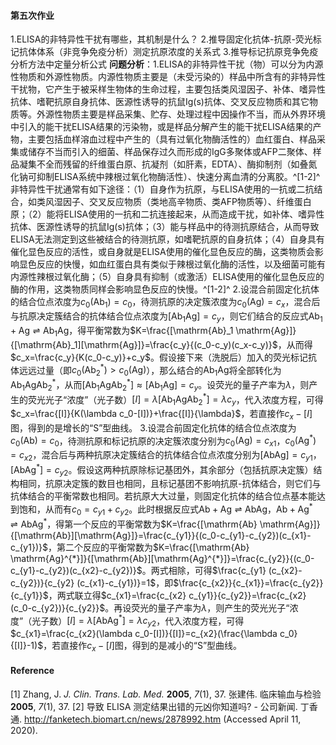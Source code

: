 #### 第五次作业 ####
1.ELISA的非特异性干扰有哪些，其机制是什么？
2.推导固定化抗体-抗原-荧光标记抗体体系（非竞争免疫分析）测定抗原浓度的关系式
3.推导标记抗原竞争免疫分析方法中定量分析公式
**问题分析**：1.ELISA的非特异性干扰（物）可以分为内源性物质和外源性物质。内源性物质主要是（未受污染的）样品中所含有的非特异性干扰物，它产生于被采样生物体的生命过程，主要包括类风湿因子、补体、嗜异性抗体、嗜靶抗原自身抗体、医源性诱导的抗鼠Ig(s)抗体、交叉反应物质和其它物质等。外源性物质主要是样品采集、贮存、处理过程中因操作不当，而从外界环境中引入的能干扰ELISA结果的污染物，或是样品分解产生的能干扰ELISA结果的产物，主要包括血样溶血过程中产生的（具有过氧化物酶活性的）血红蛋白、样品采集或储存不当而引入的细菌、样品保存过久而形成的IgG多聚体或AFP二聚体、样品凝集不全而残留的纤维蛋白原、抗凝剂（如肝素，EDTA）、酶抑制剂（如叠氮化钠可抑制ELISA系统中辣根过氧化物酶活性）、快速分离血清的分离胶。^[1-2]^
非特异性干扰通常有如下途径：（1）自身作为抗原，与ELISA使用的一抗或二抗结合，如类风湿因子、交叉反应物质（类地高辛物质、类AFP物质等）、纤维蛋白原；（2）能将ELISA使用的一抗和二抗连接起来，从而造成干扰，如补体、嗜异性抗体、医源性诱导的抗鼠Ig(s)抗体；（3）能与样品中的待测抗原结合，从而导致ELISA无法测定到这些被结合的待测抗原，如嗜靶抗原的自身抗体；（4）自身具有催化显色反应的活性，或自身就是ELISA使用的催化显色反应的酶，这类物质会影响显色反应的快慢，如血红蛋白具有类似于辣根过氧化酶的活性，以及细菌可能有内源性辣根过氧化酶；（5）自身具有抑制（或激活）ELISA使用的催化显色反应的酶的作用，这类物质同样会影响显色反应的快慢。^[1-2]^
2.设混合前固定化抗体的结合位点浓度为$c_0(\mathrm{Ab}_1)=c_0$，待测抗原的决定簇浓度为$c_0(\mathrm{Ag})=c_x$，混合后与抗原决定簇结合的抗体结合位点浓度为$[\mathrm{Ab}_1 \mathrm{Ag}]=c_y$，则它们结合的反应式$\mathrm{Ab}_1+\mathrm{Ag} \rightleftharpoons \mathrm{Ab}_1 \mathrm{Ag}$，得平衡常数为$K=\frac{[\mathrm{Ab}_1 \mathrm{Ag}]}{[\mathrm{Ab}_1][\mathrm{Ag}]}=\frac{c_y}{(c_0-c_y)(c_x-c_y)}$，从而得$c_x=\frac{c_y}{K(c_0-c_y)}+c_y$。假设接下来（洗脱后）加入的荧光标记抗体远远过量（即$c_0(\mathrm{Ab}_2^{*})>c_0(\mathrm{Ag})$），那么结合的$\mathrm{Ab}_1 \mathrm{Ag}$将全部转化为$\mathrm{Ab}_1 \mathrm{Ag} \mathrm{Ab}_2^{*}$，从而$[\mathrm{Ab}_1 \mathrm{Ag} \mathrm{Ab}_2^{*}] \approx [\mathrm{Ab}_1 \mathrm{Ag}]=c_y$。设荧光的量子产率为$\lambda$，则产生的荧光光子“浓度”（光子数）$[I]=\lambda [\mathrm{Ab}_1 \mathrm{Ag} \mathrm{Ab}_2^{*}]=\lambda c_y$，代入浓度方程，可得$c_x=\frac{[I]}{K(\lambda c_0-[I])}+\frac{[I]}{\lambda}$，若直接作$c_x-[I]$图，得到的是增长的“S”型曲线。
3.设混合前固定化抗体的结合位点浓度为$c_0(\mathrm{Ab})=c_0$，待测抗原和标记抗原的决定簇浓度分别为$c_0(\mathrm{Ag})=c_{x1}$，$c_0(\mathrm{Ag}^{*})=c_{x2}$，混合后与两种抗原决定簇结合的抗体结合位点浓度分别为$[\mathrm{Ab} \mathrm{Ag}]=c_{y1}$，$[\mathrm{Ab} \mathrm{Ag}^{*}]=c_{y2}$。假设这两种抗原除标记基团外，其余部分（包括抗原决定簇）结构相同，抗原决定簇的数目也相同，且标记基团不影响抗原-抗体结合，则它们与抗体结合的平衡常数也相同。若抗原大大过量，则固定化抗体的结合位点基本能达到饱和，从而有$c_0=c_{y1}+c_{y2}$。此时根据反应式$\mathrm{Ab}+\mathrm{Ag} \rightleftharpoons \mathrm{Ab} \mathrm{Ag}$，$\mathrm{Ab}+\mathrm{Ag}^{*} \rightleftharpoons \mathrm{Ab} \mathrm{Ag}^{*}$，得第一个反应的平衡常数为$K=\frac{[\mathrm{Ab} \mathrm{Ag}]}{[\mathrm{Ab}][\mathrm{Ag}]}=\frac{c_{y1}}{(c_0-c_{y1}-c_{y2})(c_{x1}-c_{y1})}$，第二个反应的平衡常数为$K=\frac{[\mathrm{Ab} \mathrm{Ag}^{*}]}{[\mathrm{Ab}][\mathrm{Ag}^{*}]}=\frac{c_{y2}}{(c_0-c_{y1}-c_{y2})(c_{x2}-c_{y2})}$。两式相除，可得$\frac{c_{y1} (c_{x2}-c_{y2})}{c_{y2} (c_{x1}-c_{y1})}=1$，即$\frac{c_{x2}}{c_{x1}}=\frac{c_{y2}}{c_{y1}}$，两式联立得$c_{x1}=\frac{c_{x2} c_{y1}}{c_{y2}}=\frac{c_{x2} (c_0-c_{y2})}{c_{y2}}$。再设荧光的量子产率为$\lambda$，则产生的荧光光子“浓度”（光子数）$[I]=\lambda [\mathrm{Ab} \mathrm{Ag}^{*}]=\lambda c_{y2}$，代入浓度方程，可得$c_{x1}=\frac{c_{x2}(\lambda c_0-[I])}{[I]}=c_{x2}(\frac{\lambda c_0}{[I]}-1)$，若直接作$c_x-[I]$图，得到的是减小的“S”型曲线。
#### Reference ####
[1]	Zhang, J. *J. Clin. Trans. Lab. Med.* **2005**, *7*(1), 37.
		张建伟. <font face="楷体">临床输血与检验</font> **2005**, *7*(1), 37.
[2]	导致 ELISA 测定结果出错的元凶你知道吗? - 公司新闻. 丁香通. http://fanketech.biomart.cn/news/2878992.htm (Accessed April 11, 2020).